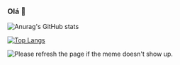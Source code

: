### Olá 👋


![Anurag's GitHub stats](https://github-readme-stats.vercel.app/api?username=jonathansartorib&show_icons=true&theme=dracula)

[![Top Langs](https://github-readme-stats.vercel.app/api/top-langs/?username=jonathansartorib&layout=compact)](https://github.com/jonathansartorib/github-readme-stats)

<img src='https://random-memer.herokuapp.com/' title="Meme" alt="Please refresh the page if the meme doesn't show up.">

